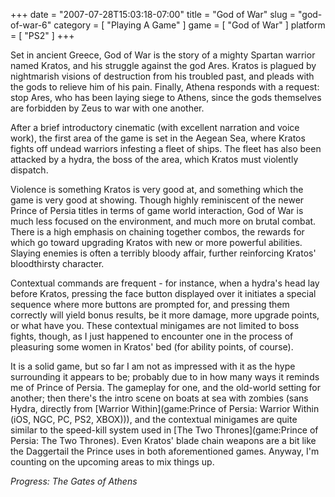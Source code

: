 +++
date = "2007-07-28T15:03:18-07:00"
title = "God of War"
slug = "god-of-war-6"
category = [ "Playing A Game" ]
game = [ "God of War" ]
platform = [ "PS2" ]
+++

Set in ancient Greece, God of War is the story of a mighty Spartan warrior named Kratos, and his struggle against the god Ares.  Kratos is plagued by nightmarish visions of destruction from his troubled past, and pleads with the gods to relieve him of his pain.  Finally, Athena responds with a request: stop Ares, who has been laying siege to Athens, since the gods themselves are forbidden by Zeus to war with one another.

After a brief introductory cinematic (with excellent narration and voice work), the first area of the game is set in the Aegean Sea, where Kratos fights off undead warriors infesting a fleet of ships.  The fleet has also been attacked by a hydra, the boss of the area, which Kratos must violently dispatch.

Violence is something Kratos is very good at, and something which the game is very good at showing.  Though highly reminiscent of the newer Prince of Persia titles in terms of game world interaction, God of War is much less focused on the environment, and much more on brutal combat.  There is a high emphasis on chaining together combos, the rewards for which go toward upgrading Kratos with new or more powerful abilities.  Slaying enemies is often a terribly bloody affair, further reinforcing Kratos' bloodthirsty character.

Contextual commands are frequent - for instance, when a hydra's head lay before Kratos, pressing the face button displayed over it initiates a special sequence where more buttons are prompted for, and pressing them correctly will yield bonus results, be it more damage, more upgrade points, or what have you.  These contextual minigames are not limited to boss fights, though, as I just happened to encounter one in the process of pleasuring some women in Kratos' bed (for ability points, of course).

It is a solid game, but so far I am not as impressed with it as the hype surrounding it appears to be; probably due to in how many ways it reminds me of Prince of Persia.  The gameplay for one, and the old-world setting for another; then there's the intro scene on boats at sea with zombies (sans Hydra, directly from [Warrior Within](game:Prince of Persia: Warrior Within (iOS, NGC, PC, PS2, XBOX))), and the contextual minigames are quite similar to the speed-kill system used in [The Two Thrones](game:Prince of Persia: The Two Thrones).  Even Kratos' blade chain weapons are a bit like the Daggertail the Prince uses in both aforementioned games.  Anyway, I'm counting on the upcoming areas to mix things up.

<i>Progress: The Gates of Athens</i>